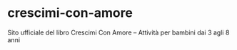 # crescimi-con-amore
Sito ufficiale del libro Crescimi Con Amore – Attività per bambini dai 3 agli 8 anni
